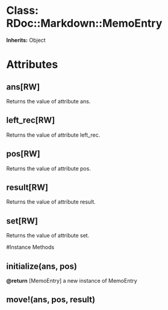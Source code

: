 # Class: RDoc::Markdown::MemoEntry
**Inherits:** Object
    



# Attributes
## ans[RW] [](#attribute-i-ans)
Returns the value of attribute ans.

## left_rec[RW] [](#attribute-i-left_rec)
Returns the value of attribute left_rec.

## pos[RW] [](#attribute-i-pos)
Returns the value of attribute pos.

## result[RW] [](#attribute-i-result)
Returns the value of attribute result.

## set[RW] [](#attribute-i-set)
Returns the value of attribute set.


#Instance Methods
## initialize(ans, pos) [](#method-i-initialize)

**@return** [MemoEntry] a new instance of MemoEntry

## move!(ans, pos, result) [](#method-i-move!)

